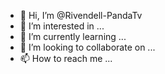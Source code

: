 - 👋 Hi, I’m @Rivendell-PandaTv
- 👀 I’m interested in ...
- 🌱 I’m currently learning ...
- 💞️ I’m looking to collaborate on ...
- 📫 How to reach me ...

<!---
Rivendell-PandaTv/Rivendell-PandaTv is a ✨ special ✨ repository because its `README.md` (this file) appears on your GitHub profile.
You can click the Preview link to take a look at your changes.
--->
